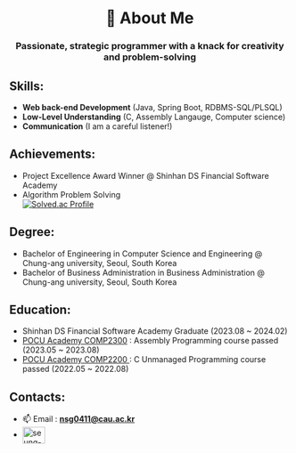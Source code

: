 
# 
<h1 align="center">🐬 About Me </h1>
<h3 align="center">Passionate, strategic programmer with a knack for creativity and problem-solving</h3>

## Skills:
- **Web back-end Development** (Java, Spring Boot, RDBMS-SQL/PLSQL)
- **Low-Level Understanding** (C, Assembly Langauge, Computer science)
- **Communication** (I am a careful listener!)

## Achievements:
- Project Excellence Award Winner @ Shinhan DS Financial Software Academy
- Algorithm Problem Solving <br>[![Solved.ac Profile](http://mazassumnida.wtf/api/v2/generate_badge?boj=sgroh0411)](https://solved.ac/sgroh0411/)

## Degree:
- Bachelor of Engineering in Computer Science and Engineering @ Chung-ang university, Seoul, South Korea
- Bachelor of Business Administration in Business Administration @ Chung-ang university, Seoul, South Korea

## Education:
- Shinhan DS Financial Software Academy Graduate (2023.08 ~ 2024.02)
- [POCU Academy COMP2300](https://pocu.academy/ko/Courses/COMP2300)  : Assembly Programming course passed (2023.05 ~ 2023.08)
- [POCU Academy COMP2200 ](https://pocu.academy/ko/Courses/COMP2200) : C Unmanaged Programming course passed (2022.05 ~ 2022.08)
## Contacts:
  - 📫 Email : **nsg0411@cau.ac.kr**
  - <a href="https://www.linkedin.com/in/seung-gwang-roh-4425bb1b3/" target="blank"><img align="center" src="https://raw.githubusercontent.com/rahuldkjain/github-profile-readme-generator/master/src/images/icons/Social/linked-in-alt.svg" alt="seung-gwang-roh" height="30" width="40" /></a>
  
